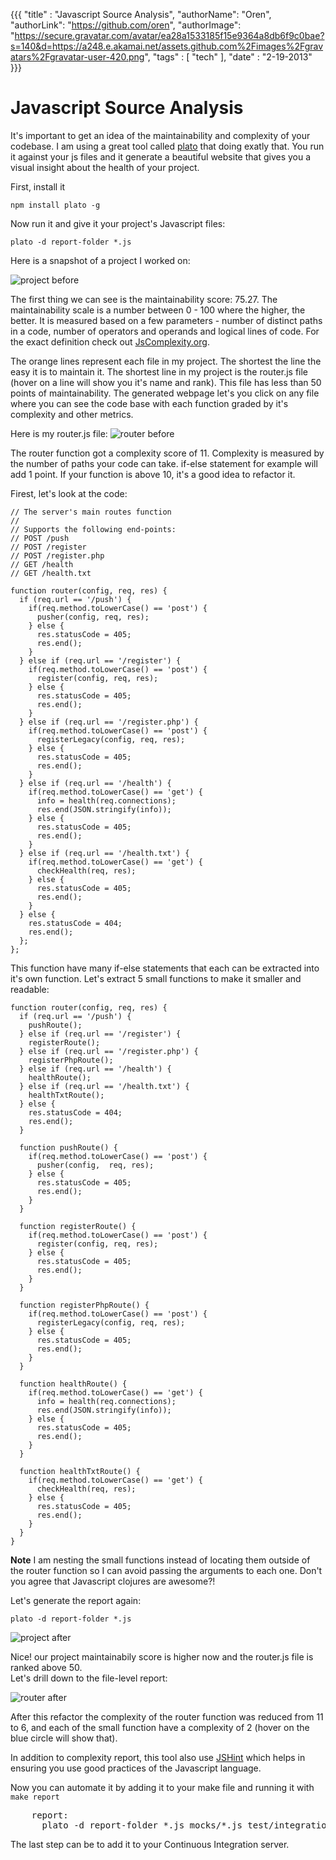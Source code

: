 {{{
  "title" : "Javascript Source Analysis",
  "authorName": "Oren",
  "authorLink": "https://github.com/oren",
  "authorImage": "https://secure.gravatar.com/avatar/ea28a1533185f15e9364a8db6f9c0bae?s=140&d=https://a248.e.akamai.net/assets.github.com%2Fimages%2Fgravatars%2Fgravatar-user-420.png",
  "tags" : [ "tech" ],
  "date" : "2-19-2013"
}}}

# Javascript Source Analysis

It's important to get an idea of the maintainability and complexity of your codebase.
I am using a great tool called [plato](https://github.com/jsoverson/plato) that doing exatly that. You run it against your js files and it generate a beautiful website that gives you a visual insight about the health of your project.

First, install it

    npm install plato -g

Now run it and give it your project's Javascript files:

    plato -d report-folder *.js

Here is a snapshot of a project I worked on: 

![project before](http://i.imgur.com/ZDrlLzD.png)

The first thing we can see is the maintainability score: 75.27. The maintainability scale is a number between 0 - 100 where the higher, the better. It is measured based on a few parameters - number of distinct paths in a code, number of operators and operands and logical lines of code. For the exact definition check out [JsComplexity.org](http://jscomplexity.org/complexity).

The orange lines represent each file in my project. The shortest the line the easy it is to maintain it. The shortest line in my project is the router.js file (hover on a line will show you it's name and rank). This file has less than 50 points of maintainability.
The generated webpage let's you click on any file where you can see the code base with each function graded by it's complexity and other metrics.

Here is my router.js file:
![router before](http://i.imgur.com/BvEqlHA.png)

The router function got a complexity score of 11. Complexity is measured by the number of paths your code can take. if-else statement for example will add 1 point. If your function is above 10, it's a good idea to refactor it.

Firest, let's look at the code:

    // The server's main routes function
    //
    // Supports the following end-points:
    // POST /push
    // POST /register
    // POST /register.php
    // GET /health
    // GET /health.txt

    function router(config, req, res) {
      if (req.url == '/push') {
        if(req.method.toLowerCase() == 'post') {
          pusher(config, req, res);
        } else {
          res.statusCode = 405;
          res.end();
        }
      } else if (req.url == '/register') {
        if(req.method.toLowerCase() == 'post') {
          register(config, req, res);
        } else {
          res.statusCode = 405;
          res.end();
        }
      } else if (req.url == '/register.php') {
        if(req.method.toLowerCase() == 'post') {
          registerLegacy(config, req, res);
        } else {
          res.statusCode = 405;
          res.end();
        }
      } else if (req.url == '/health') {
        if(req.method.toLowerCase() == 'get') {
          info = health(req.connections);
          res.end(JSON.stringify(info));
        } else {
          res.statusCode = 405;
          res.end();
        }
      } else if (req.url == '/health.txt') {
        if(req.method.toLowerCase() == 'get') {
          checkHealth(req, res);
        } else {
          res.statusCode = 405;
          res.end();
        }
      } else {
        res.statusCode = 404;
        res.end();
      };
    };

This function have many if-else statements that each can be extracted into it's own function. Let's extract 5 small functions to make it smaller and readable:

    function router(config, req, res) {
      if (req.url == '/push') { 
        pushRoute();
      } else if (req.url == '/register') { 
        registerRoute();
      } else if (req.url == '/register.php') { 
        registerPhpRoute();
      } else if (req.url == '/health') { 
        healthRoute();
      } else if (req.url == '/health.txt') { 
        healthTxtRoute();
      } else {
        res.statusCode = 404;
        res.end();
      }

      function pushRoute() {
        if(req.method.toLowerCase() == 'post') {
          pusher(config,  req, res);
        } else {
          res.statusCode = 405;
          res.end();
        }
      }

      function registerRoute() {
        if(req.method.toLowerCase() == 'post') {
          register(config, req, res);
        } else {
          res.statusCode = 405;
          res.end();
        }
      }

      function registerPhpRoute() {
        if(req.method.toLowerCase() == 'post') {
          registerLegacy(config, req, res);
        } else {
          res.statusCode = 405;
          res.end();
        }
      }

      function healthRoute() {
        if(req.method.toLowerCase() == 'get') {
          info = health(req.connections);
          res.end(JSON.stringify(info));
        } else {
          res.statusCode = 405;
          res.end();
        }
      }

      function healthTxtRoute() {
        if(req.method.toLowerCase() == 'get') {
          checkHealth(req, res);
        } else {
          res.statusCode = 405;
          res.end();
        }
      }
    }

**Note** I am nesting the small functions instead of locating them outside of the router function so I can avoid passing the arguments to each one. Don't you agree that Javascript clojures are awesome?!

Let's generate the report again:

    plato -d report-folder *.js

![project after](http://i.imgur.com/Z8EVEGj.png)

Nice! our project maintainabily score is higher now and the router.js file is ranked above 50.  
Let's drill down to the file-level report:

![router after](http://i.imgur.com/ALoAGbi.png)

After this refactor the complexity of the router function was reduced from 11 to 6, and each of the small function have a complexity of 2 (hover on the blue circle will show that). 

In addition to complexity report, this tool also use [JSHint](http://www.jshint.com/about) which helps in ensuring you use good practices of the Javascript language.

Now you can automate it by adding it to your make file and running it with `make report`

<pre>
    report: 
      plato -d report-folder *.js mocks/*.js test/integration/*.js test/unit/*.js lwes/*.js
</pre>

The last step can be to add it to your Continuous Integration server.

